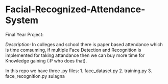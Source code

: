 # Facial-Recognized-Attendance-System
Final Year Project:



*Description:*
            In colleges and school there is paper based attendance which is time comsuming, if multiple Face Detection and Recognition is  implemented for taking attandance then we can buy more time for Knowledge gaining (:P who does that).
            
            
In this repo we have three .py files:
                                      1. face_dataset.py
                                      2. training.py
                                      3. face_recognition.py
                                      sulagna
